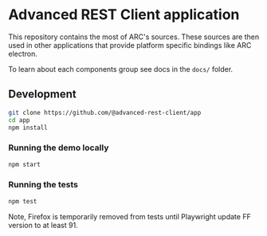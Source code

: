 # Advanced REST Client application

This repository contains the most of ARC's sources. These sources are then used in other applications that provide platform specific bindings like ARC electron.

To learn about each components group see docs in the `docs/` folder.

## Development

```sh
git clone https://github.com/@advanced-rest-client/app
cd app
npm install
```

### Running the demo locally

```sh
npm start
```

### Running the tests

```sh
npm test
```

Note, Firefox is temporarily removed from tests until Playwright update FF version to at least 91.
